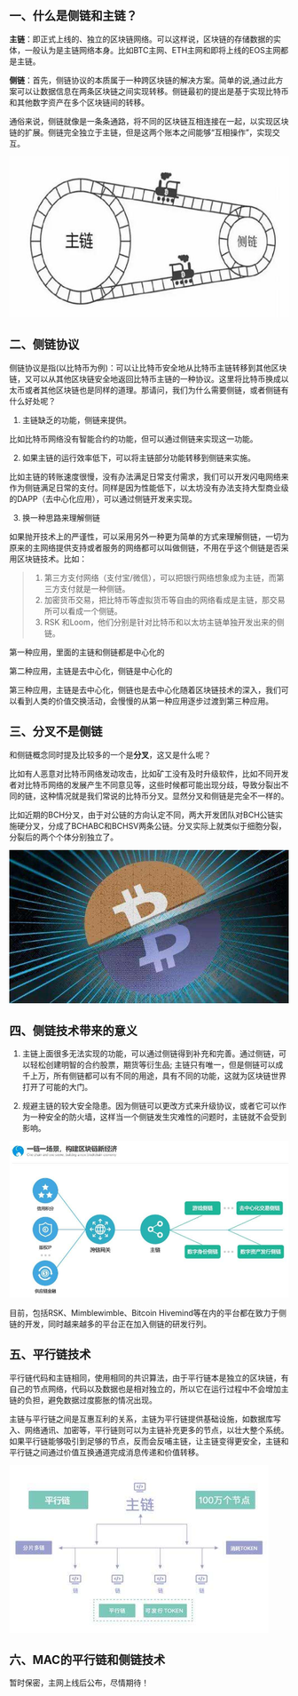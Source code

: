 ## 一、什么是侧链和主链？

**主链**：即正式上线的、独立的区块链网络。可以这样说，区块链的存储数据的实体，一般认为是主链网络本身。比如BTC主网、ETH主网和即将上线的EOS主网都是主链。

**侧链**：首先，侧链协议的本质属于一种跨区块链的解决方案。简单的说,通过此方案可以让数据信息在两条区块链之间实现转移。侧链最初的提出是基于实现比特币和其他数字资产在多个区块链间的转移。

通俗来说，侧链就像是一条条通路，将不同的区块链互相连接在一起，以实现区块链的扩展。侧链完全独立于主链，但是这两个账本之间能够“互相操作”，实现交互。

![区块链](img/5-2.jpg "png")

## 二、侧链协议

侧链协议是指(以比特币为例)：可以让比特币安全地从比特币主链转移到其他区块链，又可以从其他区块链安全地返回比特币主链的一种协议。这里将比特币换成以太币或者其他区块链也是同样的道理。那请问，我们为什么需要侧链，或者侧链有什么好处呢？

1. 主链缺乏的功能，侧链来提供。

比如比特币网络没有智能合约的功能，但可以通过侧链来实现这一功能。

2. 如果主链的运行效率低下，可以将主链部分功能转移到侧链来实施。

比如主链的转账速度很慢，没有办法满足日常支付需求，我们可以开发闪电网络来作为侧链满足日常的支付。同样是因为性能低下，以太坊没有办法支持大型商业级的DAPP（去中心化应用），可以通过侧链开发来实现。

3. 换一种思路来理解侧链

如果抛开技术上的严谨性，可以采用另外一种更为简单的方式来理解侧链，一切为原来的主网络提供支持或者服务的网络都可以叫做侧链，不用在乎这个侧链是否采用区块链技术。比如：        

> 1. 第三方支付网络（支付宝/微信），可以把银行网络想象成为主链，而第三方支付就是一种侧链。        
> 2. 加密货币交易，把比特币等虚拟货币等自由的网络看成是主链，那交易所可以看成一个侧链。        
> 3. RSK 和Loom，他们分别是针对比特币和以太坊主链单独开发出来的侧链。

第一种应用，里面的主链和侧链都是中心化的

第二种应用，主链是去中心化，侧链是中心化的

第三种应用，主链是去中心化，侧链也是去中心化随着区块链技术的深入，我们可以看到人类的价值交换活动，会慢慢的从第一种应用逐步过渡到第三种应用。

## 三、分叉不是侧链

和侧链概念同时提及比较多的一个是**分叉**，这又是什么呢？

比如有人恶意对比特币网络发动攻击，比如矿工没有及时升级软件，比如不同开发者对比特币网络的发展产生不同意见等，这些时候都可能出现分歧，导致分裂出不同的链，这种情况就是我们常说的比特币分叉。显然分叉和侧链是完全不一样的。

比如近期的BCH分叉，由于对公链的方向认定不同，两大开发团队对BCH公链实施硬分叉，分成了BCHABC和BCHSV两条公链。分叉实际上就类似于细胞分裂，分裂后的两个个体分别独立了。

![区块链](img/5-3.jpg "png")

## 四、侧链技术带来的意义

1. 主链上面很多无法实现的功能，可以通过侧链得到补充和完善。通过侧链，可以轻松创建明智的合约股票，期货等衍生品; 主链只有唯一，但是侧链可以成千上万，所有侧链都可以有不同的用途，具有不同的功能，这就为区块链世界打开了可能的大门。

2. 规避主链的较大安全隐患。因为侧链可以更改方式来升级协议，或者它可以作为一种安全的防火墙，这样当一个侧链发生灾难性的问题时，主链就不会受到影响。

![区块链](img/5-1.jpg "png")

目前，包括RSK、Mimblewimble、Bitcoin Hivemind等在内的平台都在致力于侧链的开发，同时越来越多的平台正在加入侧链的研发行列。

## 五、平行链技术

平行链代码和主链相同，使用相同的共识算法，由于平行链本是独立的区块链，有自己的节点网络，代码以及数据也是相对独立的，所以它在运行过程中不会增加主链的负担，避免数据过度膨胀的情况出现。

主链与平行链之间是互惠互利的关系，主链为平行链提供基础设施，如数据库写入、网络通讯、加密等，平行链则可以为主链补充更多的节点，以壮大整个系统。如果平行链能够吸引到足够的节点，反而会反哺主链，让主链变得更安全，主链和平行链之间通过价值互换通道完成消息传递和价值转移。

![区块链](img/5-4.jpg "png")

## 六、MAC的平行链和侧链技术

暂时保密，主网上线后公布，尽情期待！